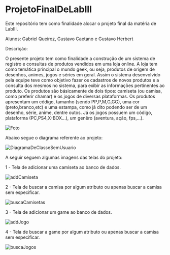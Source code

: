 # ProjetoFinalDeLabIII
Este repositório tem como finalidade alocar o projeto final da matéria de LabIII.

Alunos: Gabriel Queiroz, Gustavo Caetano e Gustavo Herbert

Descrição:

O presente projeto tem como finalidade a construção de um sistema de registro e consultas de produtos vendidos em uma loja online. A loja tem como temática principal o mundo geek, ou seja, produtos de origem de desenhos, animes, jogos e séries em geral. Assim o sistema desenvolvido pela equipe teve como objetivo fazer os cadastros de novos produtos e a consulta dos mesmos no sistema, para exibir as informações pertinentes ao produto.
Os produtos são básicamente de dois tipos: camiseta (ou camisa, como preferir chamar) e os jogos de diversas plataformas. Os produtos apresentam um código, tamanho (sendo PP,P,M,G,GG), uma cor (preto,branco,etc) e uma estampa, como já dito podendo ser de um desenho, série, anime, dentre outos. Já os jogos possuem um código, plataforma (PC,PS4,X-BOX...), um genêro (aventura, ação, fps,...).

![Foto](https://user-images.githubusercontent.com/48139250/59059734-13ba3680-8876-11e9-8899-c278b2789a48.png)

Abaixo segue o diagrama referente ao projeto:


![DiagramaDeClasseSemUsuario](https://user-images.githubusercontent.com/48139250/58805725-050c1f00-85eb-11e9-8839-225a29c3c2f6.png)




A seguir seguem algumas imagens das telas do projeto:

1 - Tela de adicionar uma camiseta ao banco de dados.

![addCamiseta](https://user-images.githubusercontent.com/48139250/59060311-3436c080-8877-11e9-9559-59721d972272.png)

2 - Tela de buscar a camisa por algum atributo ou apenas buscar a camisa sem especificar.

![buscaCamisetas](https://user-images.githubusercontent.com/48139250/59060136-d3a78380-8876-11e9-839f-21b853bc06d1.png)

3 - Tela de adicionar um game ao banco de dados.

![addJogo](https://user-images.githubusercontent.com/48139250/59060471-91327680-8877-11e9-9215-79785ed09bf9.png)

4 - Tela de buscar a game por algum atributo ou apenas buscar a camisa sem especificar.

![buscaJogos](https://user-images.githubusercontent.com/48139250/59060517-aa3b2780-8877-11e9-8ad6-fc6c788a97f9.png)







